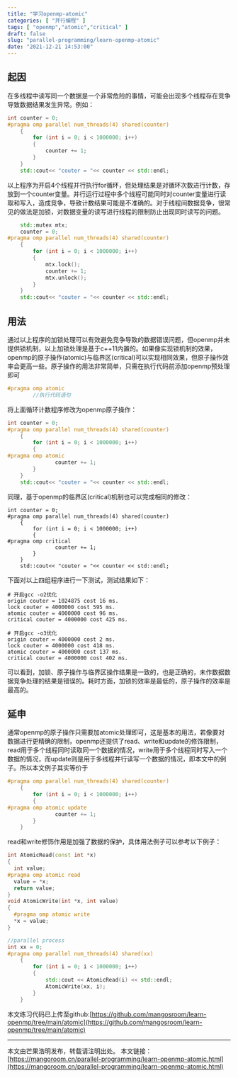 ```yaml
---
title: "学习openmp-atomic"
categories: [ "并行编程" ]
tags: [ "openmp","atomic","critical" ]
draft: false
slug: "parallel-programming/learn-openmp-atomic"
date: "2021-12-21 14:53:00"
---
```


## 起因
在多线程中读写同一个数据是一个非常危险的事情，可能会出现多个线程存在竞争导致数据结果发生异常。例如：

```cpp
int counter = 0;
#pragma omp parallel num_threads(4) shared(counter)
    {
        for (int i = 0; i < 1000000; i++)
        {
            counter += 1;
        }
    }
    std::cout<< "couter = "<< counter << std::endl;
```
以上程序为开启4个线程并行执行for循环，但处理结果是对循环次数进行计数，存放到一个counter变量。并行运行过程中多个线程可能同时对counter变量进行读取和写入，造成竞争，导致计数结果可能是不准确的。对于线程间数据竞争，很常见的做法是加锁，对数据变量的读写进行线程的限制防止出现同时读写的问题。

```cpp
    std::mutex mtx;
    counter = 0;
#pragma omp parallel num_threads(4) shared(counter)
    {
        for (int i = 0; i < 1000000; i++)
        {
            mtx.lock();
            counter += 1;
            mtx.unlock();
        }
    }
    std::cout<< "couter = "<< counter << std::endl;
```

## 用法

通过以上程序的加锁处理可以有效避免竞争导致的数据错误问题，但openmp并未提供锁机制，以上加锁处理是基于c++11内置的。如果像实现锁机制的效果，openmp的原子操作(atomic)与临界区(critical)可以实现相同效果，但原子操作效率会更高一些。原子操作的用法非常简单，只需在执行代码前添加openmp预处理即可

```cpp
#pragma omp atomic
        //执行代码语句
```
将上面循环计数程序修改为openmp原子操作：

```cpp
int counter = 0;
#pragma omp parallel num_threads(4) shared(counter)
    {
        for (int i = 0; i < 1000000; i++)
        {
#pragma omp atomic
               counter += 1;
        }
    }
    std::cout<< "couter = "<< counter << std::endl;
```

同理，基于openmp的临界区(critical)机制也可以完成相同的修改：

```
int counter = 0;
#pragma omp parallel num_threads(4) shared(counter)
    {
        for (int i = 0; i < 1000000; i++)
        {
#pragma omp critical
               counter += 1;
        }
    }
    std::cout<< "couter = "<< counter << std::endl;
```

下面对以上四组程序进行一下测试，测试结果如下：

```
# 开启gcc -o2优化
origin couter = 1024875 cost 16 ms.
lock couter = 4000000 cost 595 ms.
atomic couter = 4000000 cost 96 ms.
critical couter = 4000000 cost 425 ms.

# 开启gcc -o3优化
origin couter = 4000000 cost 2 ms.
lock couter = 4000000 cost 418 ms.
atomic couter = 4000000 cost 137 ms.
critical couter = 4000000 cost 402 ms.
```

可以看到，加锁、原子操作与临界区操作结果是一致的，也是正确的，未作数据数据竞争处理的结果是错误的。耗时方面，加锁的效率是最低的，原子操作的效率是最高的。

## 延申

通常openmp的原子操作只需要加atomic处理即可，这是基本的用法，若像要对数据进行更精确的限制，openmp还提供了read、write和update的修饰限制，read用于多个线程同时读取同一个数据的情况，write用于多个线程同时写入一个数据的情况，而update则是用于多线程并行读写一个数据的情况，即本文中的例子。所以本文例子其实等价于

```cpp
#pragma omp parallel num_threads(4) shared(counter)
    {
        for (int i = 0; i < 1000000; i++)
        {
#pragma omp atomic update
               counter += 1;
        }
    }
```

read和write修饰作用是加强了数据的保护，具体用法例子可以参考以下例子：

```cpp
int AtomicRead(const int *x)
{
  int value;
#pragma omp atomic read
  value = *x;
  return value;
}
void AtomicWrite(int *x, int value)
{
  #pragma omp atomic write
  *x = value;
}

//parallel process
int xx = 0;
#pragma omp parallel num_threads(4) shared(xx)
    {
        for (int i = 0; i < 1000000; i++)
        {
            std::cout << AtomicRead(i) << std::endl;
            AtomicWrite(xx, i);
        }
    }
```

本文练习代码已上传至github:[https://github.com/mangosroom/learn-openmp/tree/main/atomic](https://github.com/mangosroom/learn-openmp/tree/main/atomic)

-------

本文由芒果浩明发布，转载请注明出处。
本文链接：[https://mangoroom.cn/parallel-programming/learn-openmp-atomic.html](https://mangoroom.cn/parallel-programming/learn-openmp-atomic.html)
